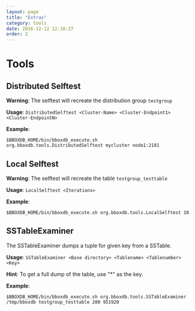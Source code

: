```yaml
---
layout: page
title: "Extras"
category: tools
date: 2016-12-12 12:18:27
order: 2
---
```


# Tools

## Distributed Selftest
__Warning__: The selftest will recreate the distribution group `testgroup`

__Usage__: `DistributedSelftest <Cluster-Name> <Cluster-Endpoint1> <Cluster-EndpointN>`

__Example__:

    $BBOXDB_HOME/bin/bboxdb_execute.sh org.bboxdb.tools.DistributedSelftest mycluster node1:2181
    
## Local Selftest
__Warning__: The selftest will recreate the table `testgroup_testtable`

__Usage__: `LocalSelftest <Iterations>`

__Example__:

    $BBOXDB_HOME/bin/bboxdb_execute.sh org.bboxdb.tools.LocalSelftest 10
    
## SSTableExaminer
The SSTableExaminer dumps a tuple for given key from a SSTable.

__Usage__: `SSTableExaminer <Base directory> <Tablename> <Tablenumber> <Key>` 

__Hint__: To get a full dump of the table, use "*" as the key.

__Example__:

    $BBOXDB_HOME/bin/bboxdb_execute.sh org.bboxdb.tools.SSTableExaminer /tmp/bboxdb testgroup_testtable 200 951920